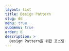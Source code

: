 ```yaml
---
layout: list
title: Design Pattern 
slug: dd
menu: true
submenu: true
order: 6
description: >
  Design Pattern을 위한 포스팅
---
```

